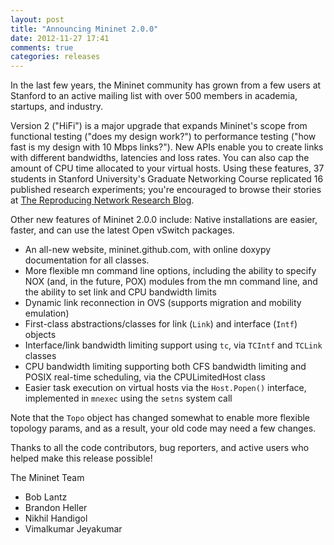 ```yaml
---
layout: post
title: "Announcing Mininet 2.0.0"
date: 2012-11-27 17:41
comments: true
categories: releases
---
```


In the last few years, the Mininet community has grown from a few users at Stanford to an active mailing list with over 500 members in academia, startups, and industry.

Version 2 ("HiFi") is a major upgrade that expands Mininet's scope from functional testing ("does my design work?") to performance testing ("how fast is my design with 10 Mbps links?").  New APIs enable you to create links with different bandwidths, latencies and loss rates. You can also cap the amount of CPU time allocated to your virtual hosts.  Using these features, 37 students in Stanford University's Graduate Networking Course replicated 16 published research experiments; you're encouraged to browse their stories at [The Reproducing Network Research Blog](http://reproducingnetworkresearch.wordpress.com/).

Other new features of Mininet 2.0.0 include:
Native installations are easier, faster, and can use the latest Open vSwitch packages.

*  An all-new website, mininet.github.com, with online doxypy documentation for all classes.
*  More flexible mn command line options, including the ability to specify NOX (and, in the future, POX) modules from the mn command line, and the ability to set link and CPU bandwidth limits
*  Dynamic link reconnection in OVS (supports migration and mobility emulation)
*  First-class abstractions/classes for link (`Link`) and interface (`Intf`) objects
*  Interface/link bandwidth limiting support using `tc`, via `TCIntf` and `TCLink` classes
*  CPU bandwidth limiting supporting both CFS bandwidth limiting and POSIX real-time scheduling, via the CPULimitedHost class
*  Easier task execution on virtual hosts via the `Host.Popen()` interface, implemented in `mnexec` using the `setns` system call

Note that the `Topo` object has changed somewhat to enable more flexible topology params, and as a result, your old code may need a few changes.

Thanks to all the code contributors, bug reporters, and active users who helped make this release possible!

The Mininet Team

*  Bob Lantz
*  Brandon Heller
*  Nikhil Handigol
*  Vimalkumar Jeyakumar

